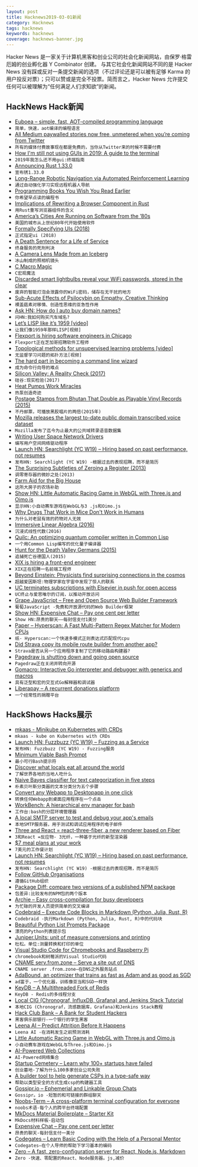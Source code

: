 ```yaml
---
layout: post
title: Hacknews2019-03-01新闻
category: Hacknews
tags: hacknews
keywords: hacknews
coverage: hacknews-banner.jpg
---
```


Hacker News 是一家关于计算机黑客和创业公司的社会化新闻网站，由保罗·格雷厄姆的创业孵化器 Y Combinator 创建。
与其它社会化新闻网站不同的是 Hacker News 没有踩或反对一条提交新闻的选项（不过评论还是可以被有足够 Karma 的用户投反对票）；只可以赞或是完全不投票。简而言之，Hacker News 允许提交任何可以被理解为“任何满足人们求知欲”的新闻。

## HackNews Hack新闻


- [Euboea – simple, fast, AOT-compiled programming language](https://github.com/KrzysztofSzewczyk/Euboea)
- `简单，快速，aot编译的编程语言`
- [All Medium paywalled stories now free, unmetered when you’re coming from Twitter](https://twitter.com/ev/status/1100899021621583872)
- `所有的媒体付费故事现在都是免费的，当你从Twitter来的时候不需要付费`
- [How I&#39;m still not using GUIs in 2019: A guide to the terminal](https://www.lucasfcosta.com/2019/02/10/terminal-guide-2019.html)
- `2019年我怎么还不用gui:终端指南`
- [Announcing Rust 1.33.0](https://blog.rust-lang.org/2019/02/28/Rust-1.33.0.html)
- `宣布锈1.33.0`
- [Long-Range Robotic Navigation via Automated Reinforcement Learning](https://ai.googleblog.com/2019/02/long-range-robotic-navigation-via.html)
- `通过自动强化学习实现远程机器人导航`
- [Programming Books You Wish You Read Earlier](https://hackernoon.com/programming-books-you-wish-you-read-earlier-1066ce29cd9d)
- `你希望早点读的编程书`
- [Implications of Rewriting a Browser Component in Rust](https://hacks.mozilla.org/2019/02/rewriting-a-browser-component-in-rust/)
- `用Rust重写浏览器组件的含义`
- [America’s Cities Are Running on Software from the ’80s](https://www.bloombergquint.com/businessweek/america-s-cities-are-running-on-software-from-the-80s)
- `美国的城市从上世纪80年代开始使用软件`
- [Formally Specifying UIs (2018)](https://www.hillelwayne.com/post/formally-specifying-uis/)
- `正式指定ui (2018)`
- [A Death Sentence for a Life of Service](https://livingotherwise.com/2019/01/22/death-sentence-life-service/)
- `终身服务的死刑判决`
- [A Camera Lens Made from an Iceberg](https://www.mathieustern.com/blog/2018/10/22/l437fjpq58g619vlkm6t1iwhk8s6dr)
- `冰山制成的照相机镜头`
- [C Macro Magic](http://sagartewari01.com/c-macro-magic/)
- `C宏观魔法`
- [Discarded smart lightbulbs reveal your WiFi passwords, stored in the clear](https://boingboing.net/2019/01/29/fiat-lux.html)
- `废弃的智能灯泡会泄露你的WiFi密码，储存在无干扰的地方`
- [Sub-Acute Effects of Psilocybin on Empathy, Creative Thinking](https://www.tandfonline.com/doi/full/10.1080/02791072.2019.1580804)
- `裸盖菇素对移情、创造性思维的亚急性作用`
- [Ask HN: How do I auto buy domain names?](item?id=19271556)
- `问HN:我如何购买汽车域名?`
- [Let’s LISP like it’s 1959 [video]](https://www.youtube.com/watch?v=hGY3uBHVVr4)
- `让我们像1959年那样LISP[视频]`
- [Flexport is hiring software engineers in Chicago](https://www.flexport.com/careers/department/engineering)
- `Flexport正在芝加哥招聘软件工程师`
- [Topological methods for unsupervised learning problems [video]](https://slideslive.com/38913519/topological-approaches-for-unsupervised-learning)
- `无监督学习问题的拓扑方法[视频]`
- [The hard part in becoming a command line wizard](https://www.johndcook.com/blog/2019/02/18/command-line-wizard/)
- `成为命令行向导的难点`
- [Silicon Valley: A Reality Check (2017)](https://slatestarcodex.com/2017/05/11/silicon-valley-a-reality-check/)
- `硅谷:现实检验(2017)`
- [Heat Pumps Work Miracles](https://dothemath.ucsd.edu/2012/06/heat-pumps-work-miracles/)
- `热泵创造奇迹`
- [Postage Stamps from Bhutan That Double as Playable Vinyl Records (2015)](http://www.openculture.com/2015/10/postage-stamps-from-bhutan-that-double-as-playable-vinyl-records.html)
- `不丹邮票，可播放黑胶唱片的两倍(2015年)`
- [Mozilla releases the largest to-date public domain transcribed voice dataset](https://blog.mozilla.org/blog/2019/02/28/sharing-our-common-voices-mozilla-releases-the-largest-to-date-public-domain-transcribed-voice-dataset/)
- `Mozilla发布了迄今为止最大的公共域转录语音数据集`
- [Writing User Space Network Drivers](https://arxiv.org/abs/1901.10664)
- `编写用户空间网络驱动程序`
- [Launch HN: Searchlight (YC W19) – Hiring based on past performance, not resumes](item?id=19273409)
- `发布HN: Searchlight (YC W19) -根据过去的表现招聘，而不是简历`
- [The Surprising Subtleties of Zeroing a Register (2013)](https://randomascii.wordpress.com/2012/12/29/the-surprising-subtleties-of-zeroing-a-register/)
- `调零寄存器的微妙之处(2013)`
- [Farm Aid for the Big House](https://www.vera.org/in-our-backyards-stories/farm-aid-for-the-big-house)
- `这所大房子的农场补助`
- [Show HN: Little Automatic Racing Game in WebGL with Three.js and Oimo.js](http://emh.lart.no/publish/csb/csb3d/v1/?dupCount=10&amp;swarmCount=1&amp;unitScale=0.2&amp;ownPhysics=false)
- `显示HN:小自动赛车游戏在WebGL与3 .js和Oimo.js`
- [Why Drugs That Work in Mice Don&#39;t Work in Humans](https://thelri.org/blog-and-news/why-drugs-that-work-in-mice-dont-work-in-humans/)
- `为什么对老鼠有效的药物对人无效`
- [Immersive Linear Algebra (2016)](http://immersivemath.com/ila/index.html)
- `沉浸式线性代数(2016)`
- [Quilc: An optimizing quantum compiler written in Common Lisp](https://github.com/rigetti/quilc)
- `一个用Common Lisp编写的优化量子编译器`
- [Hunt for the Death Valley Germans (2015)](http://www.otherhand.org/home-page/search-and-rescue/the-hunt-for-the-death-valley-germans/)
- `追捕死亡谷德国人(2015)`
- [XIX is hiring a front-end engineer](item?id=19274393)
- `XIX正在招聘一名前端工程师`
- [Beyond Einstein: Physicists find surprising connections in the cosmos](https://discovery.princeton.edu/2018/12/02/beyond-einstein-physicists-find-surprising-connections-in-the-cosmos/)
- `超越爱因斯坦:物理学家在宇宙中发现了惊人的联系`
- [UC terminates subscriptions with Elsevier in push for open access](https://www.universityofcalifornia.edu/press-room/uc-terminates-subscriptions-worlds-largest-scientific-publisher-push-open-access-publicly)
- `UC终止与爱思唯尔的订阅，以推动开放访问`
- [Grape JavaScript – Free and Open Source Web Builder Framework](https://grapesjs.com/)
- `葡萄JavaScript -免费和开放源代码的Web Builder框架`
- [Show HN: Expensive Chat – Pay one cent per letter](https://expensive.chat)
- `Show HN:昂贵的聊天——每封信支付1美分`
- [Paper – Hyperscan: A Fast Multi-Pattern Regex Matcher for Modern CPUs](https://branchfree.org/2019/02/28/paper-hyperscan-a-fast-multi-pattern-regex-matcher-for-modern-cpus/)
- `纸- Hyperscan:一个快速多模式正则表达式匹配现代cpu`
- [Did Strava copy its mobile route builder from another app?](https://cyclingtips.com/2019/02/did-strava-copy-its-mobile-route-builder-from-another-app/)
- `Strava是否从另一个应用程序复制了它的移动路由构建器?`
- [Pagedraw is shutting down and going open source](https://pagedraw.io/)
- `Pagedraw正在关闭并转向开源`
- [Gomacro: Interactive Go interpreter and debugger with generics and macros](https://github.com/cosmos72/gomacro#gomacro---interactive-go-interpreter-and-debugger-with-generics-and-macros)
- `具有泛型和宏的交互式Go解释器和调试器`
- [Liberapay – A recurrent donations platform](https://liberapay.com/)
- `一个经常性的捐赠平台`


## HackShows Hacks展示

- [ mkaas - Minikube on Kubernetes with CRDs](https://github.com/alexellis/mkaas)
- `mkaas - kube on Kubernetes with CRDs`
- [Launch HN: Fuzzbuzz (YC W19) – Fuzzing as a Service](https://news.ycombinator.com/item?id=19265377)
- `发布HN: Fuzzbuzz (YC W19) - Fuzzing服务`
- [ Minimum Viable Bash Prompt](https://github.com/chkhd/bash-prompt)
- `最小可行Bash提示符`
- [ Discover what locals eat all around the world](https://what.toeat.in)
- `了解世界各地的当地人吃什么`
- [ Naive Bayes classifier for text categorization in five steps](https://towardsdatascience.com/implementing-a-naive-bayes-classifier-for-text-categorization-in-five-steps-f9192cdd54c3)
- `朴素贝叶斯分类器的文本分类分为五个步骤`
- [ Convert any Webapp to Desktopapp in one click](https://appmaker.xyz/web2desk-for-business/)
- `转换任何Webapp到桌面应用程序在一个点击`
- [ WorkBench: A hierarchical env manager for bash](https://github.com/pshirali/workbench)
- `工作台:bash的分层环境管理器`
- [ A local SMTP server to test and debug your app&#39;s emails](https://mailocal.jfoucher.com/)
- `本地SMTP服务器，用于测试和调试应用程序的电子邮件`
- [ Three and React = react-three-fiber, a new renderer based on Fiber](https://github.com/drcmda/react-three-fiber)
- `3和React =反应物- 3光纤，一种基于光纤的新型渲染器`
- [ $7 meal plans at your work](http://www.itsyuma.com)
- `7美元的工作餐计划`
- [Launch HN: Searchlight (YC W19) – Hiring based on past performance, not resumes](https://news.ycombinator.com/item?id=19273409)
- `发布HN: Searchlight (YC W19) -根据过去的表现招聘，而不是简历`
- [ Follow GitHub Organisations](https://github.com/follow-github-organisation/follow-github-organisation)
- `遵循GitHub组织`
- [ Package Diff: compare two versions of a published NPM package](https://diff.intrinsic.com/)
- `包差异:比较发布的NPM包的两个版本`
- [ Archie – Easy cross-compilation for busy developers](https://github.com/headmelted/archie)
- `为忙碌的开发人员提供简单的交叉编译`
- [ Codebraid – Execute Code Blocks in Markdown (Python, Julia, Rust, R)](https://github.com/gpoore/codebraid)
- `Codebraid -执行Markdown (Python, Julia, Rust, R)中的代码块`
- [ Beautiful Python List Prompts Package](https://github.com/Mckinsey666/bullet)
- `漂亮的Python列表提示包`
- [ Juniper.Units: unit of measure conversions and printing](https://capnmidnight.github.io/Juniper.Units/)
- `杜松。单位:测量转换和打印的单位`
- [ Visual Studio Code for Chromebooks and Raspberry Pi](https://code.headmelted.com)
- `chromebook和树莓派的Visual Studio代码`
- [ CNAME serv.from.zone – Serve a site out of DNS](https://serv.from.zone/)
- `CNAME server .from.zone—在DNS之外服务站点`
- [ AdaBound, an optimizer that trains as fast as Adam and as good as SGD](https://github.com/Luolc/AdaBound)
- `ad富于，一个优化器，训练像亚当和SGD一样快`
- [ KeyDB – A Multithreaded Fork of Redis](https://github.com/JohnSully/KeyDB)
- `KeyDB - Redis的多线程分支`
- [ Local CIG (Chronograf, InfluxDB, Grafana) and Jenkins Stack Tutorial](https://github.com/peterlamar/CIGJenkins)
- `本地CIG (Chronograf，流感数据库，Grafana)和Jenkins Stack教程`
- [ Hack Club Bank – A Bank for Student Hackers](https://medium.com/hackclub/hack-club-bank-is-now-live-for-everyone-including-you-884f7f54836f)
- `黑客俱乐部银行-一个银行的学生黑客`
- [ Leena AI – Predict Attrition Before It Happens](https://leena.ai/engagement.html)
- `Leena AI -在消耗发生之前预测消耗`
- [ Little Automatic Racing Game in WebGL with Three.js and Oimo.js](http://emh.lart.no/publish/csb/csb3d/v1/?dupCount=10&amp;swarmCount=1&amp;unitScale=0.2&amp;ownPhysics=false)
- `小自动赛车游戏在WebGL与Three.js和Oimo.js`
- [ AI-Powered Web Collections](https://news.ycombinator.com/item?id=19258975)
- `AI-Powered网络集合`
- [ Startup Cemetery – Learn why 100&#43; startups have failed](https://www.failory.com/cemetery)
- `创业墓地-了解为什么100多家创业公司失败`
- [ A builder tool to help generate CSPs in a type-safe way](https://github.com/pgilad/csp-builder)
- `帮助以类型安全的方式生成csp的构建器工具`
- [ Gossipr.io – Ephemerial and Linkable Group Chats](https://gossipr.io)
- `Gossipr。io -短暂的和可链接的群组聊天`
- [ Noobs-Term – A cross-platform terminal configuration for everyone](https://noobs-term.com/#/)
- `noobs术语-每个人的跨平台终端配置`
- [ MkDocs Material Boilerplate – Starter Kit](https://github.com/peaceiris/mkdocs-material-boilerplate)
- `MkDocs材料样板-启动包`
- [ Expensive Chat – Pay one cent per letter](https://expensive.chat)
- `昂贵的聊天-每封信支付一美分`
- [ Codegates – Learn Basic Coding with the Help of a Personal Mentor](https://codegates.com/)
- `Codegates—在个人导师的帮助下学习基本的编码`
- [ Zero – A fast, zero-configuration server for React, Node.js, Markdown](https://zeroserver.io/)
- `Zero -快速、零配置的React、Node服务器。js,减价`


